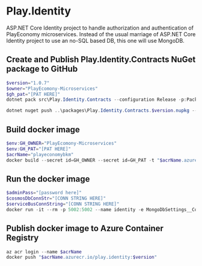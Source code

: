 # Play.Identity

ASP.NET Core Identity project to handle authorization and authentication of PlayEconomy microservices. Instead of the usual marriage of
ASP.NET Core Identity project to use an no-SQL based DB, this one will use MongoDB.

## Create and Publish Play.Identity.Contracts NuGet package to GitHub

```powershell
$version="1.0.7"
$owner="PlayEcomony-Microservices"
$gh_pat="[PAT HERE]"
dotnet pack src\Play.Identity.Contracts --configuration Release -p:PackageVersion=$version -p:RepositoryUrl=https://github.com/$owner/Play.Identity -o ..\packages

dotnet nuget push ..\packages\Play.Identity.Contracts.$version.nupkg --api-key $gh_pat --source "github"
```

## Build docker image

```powershell
$env:GH_OWNER="PlayEcomony-Microservices"
$env:GH_PAT="[PAT HERE]"
$acrName="playeconomybkm"
docker build --secret id=GH_OWNER --secret id=GH_PAT -t "$acrName.azurecr.io/play.identity:$version" . 
```

## Run the docker image

```powershell
$adminPass="[password here]"
$cosmosDbConnStr="[CONN STRING HERE]"
$serviceBusConnString="[CONN STRING HERE]"
docker run -it --rm -p 5002:5002 --name identity -e MongoDbSettings__ConnectionString=$cosmosDbConnStr -e ServiceBusSettings__ConnectionString=$serviceBusConnString -e ServiceSettings__MessageBroker="SERVICEBUS" -e dentitySettings__AdminUserPassword=$adminPass play.identity:$version
```

## Publish docker image to Azure Container Registry

```powershell
az acr login --name $acrName
docker push "$acrName.azurecr.io/play.identity:$version"
```
